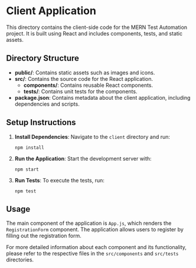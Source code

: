# Client Application

This directory contains the client-side code for the MERN Test Automation project. It is built using React and includes components, tests, and static assets.

## Directory Structure

- **public/**: Contains static assets such as images and icons.
- **src/**: Contains the source code for the React application.
  - **components/**: Contains reusable React components.
  - **tests/**: Contains unit tests for the components.
- **package.json**: Contains metadata about the client application, including dependencies and scripts.

## Setup Instructions

1. **Install Dependencies**: Navigate to the `client` directory and run:
   ```
   npm install
   ```

2. **Run the Application**: Start the development server with:
   ```
   npm start
   ```

3. **Run Tests**: To execute the tests, run:
   ```
   npm test
   ```

## Usage

The main component of the application is `App.js`, which renders the `RegistrationForm` component. The application allows users to register by filling out the registration form.

For more detailed information about each component and its functionality, please refer to the respective files in the `src/components` and `src/tests` directories.